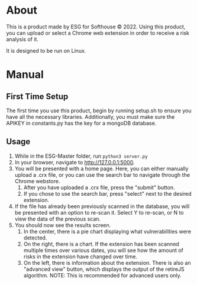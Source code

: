 # About

This is a product made by ESG for Softhouse © 2022.
Using this product, you can upload or select a Chrome web extension in order to receive a risk analysis of it.

It is designed to be run on Linux.

# Manual

## First Time Setup

The first time you use this product, begin by running setup.sh to ensure you have all the necessary libraries. Additionally, you must make sure the APIKEY in constants.py has the key for a mongoDB database.

## Usage

1. While in the ESG-Master folder, run ``python3 server.py``
2. In your browser, navigate to <http://127.0.0.1:5000>.
3. You will be presented with a home page. Here, you can either manually upload a .crx file, or you can use the search bar to navigate through the Chrome webstore.
    1. After you have uploaded a .crx file, press the "submit" button.
    2. If you chose to use the search bar, press "select" next to the desired extension.
4. If the file has already been previously scanned in the database, you will be presented with an option to re-scan it. Select Y to re-scan, or N to view the data of the previous scan.
5. You should now see the results screen.
    1. In the center, there is a pie chart displaying what vulnerabilities were detected.
    2. On the right, there is a chart. If the extension has been scanned multiple times over various dates, you will see how the amount of risks in the extension have changed over time.
    3. On the left, there is information about the extension. There is also an "advanced view" button, which displays the output of the retireJS algorithm. NOTE: This is recommended for advanced users only.

